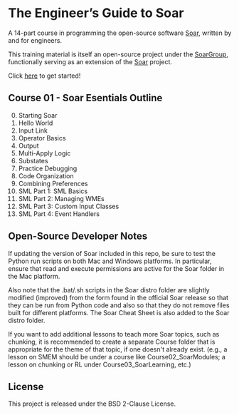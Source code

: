 # The Engineer’s Guide to Soar

A 14-part course in programming the open-source software [Soar](https://github.com/SoarGroup/Soar), written by and for engineers.

This training material is itself an open-source project under the [SoarGroup](https://github.com/SoarGroup), functionally serving as an extension of the [Soar](https://github.com/SoarGroup/Soar) project.

Click [here](Course01_SoarEssentials) to get started!


## Course 01 - Soar Esentials Outline

0. Starting Soar
1. Hello World
2. Input Link
3. Operator Basics
4. Output
5. Multi-Apply Logic
6. Substates
7. Practice Debugging
8. Code Organization
9. Combining Preferences
10. SML Part 1: SML Basics
11. SML Part 2: Managing WMEs
12. SML Part 3: Custom Input Classes
13. SML Part 4: Event Handlers


## Open-Source Developer Notes

If updating the version of Soar included in this repo, be sure to test the Python run scripts on both Mac and Windows platforms. In particular, ensure that read and execute permissions are active for the Soar folder in the Mac platform.

Also note that the .bat/.sh scripts in the Soar distro folder are slightly modified (improved) from the form found in the official Soar release so that they can be run from Python code and also so that they do not remove files built for different platforms.
The Soar Cheat Sheet is also added to the Soar distro folder.

If you want to add additional lessons to teach more Soar topics, such as chunking, it is recommended to create a separate Course folder that is appropriate for the theme of that topic, if one doesn't already exist. (e.g., a lesson on SMEM should be under a course like Course02_SoarModules; a lesson on chunking or RL under Course03_SoarLearning, etc.)


## License

This project is released under the BSD 2-Clause License.
